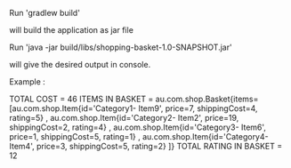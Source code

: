 Run 'gradlew build'

will build the application as jar file


Run 'java -jar build/libs/shopping-basket-1.0-SNAPSHOT.jar'

will give the desired output in console.

Example :

TOTAL COST = 46
ITEMS IN BASKET = au.com.shop.Basket{items=[au.com.shop.Item{id='Category1- Item9', price=7, shippingCost=4, rating=5}
, au.com.shop.Item{id='Category2- Item2', price=19, shippingCost=2, rating=4}
, au.com.shop.Item{id='Category3- Item6', price=1, shippingCost=5, rating=1}
, au.com.shop.Item{id='Category4- Item4', price=3, shippingCost=5, rating=2}
]}
TOTAL RATING IN BASKET = 12


